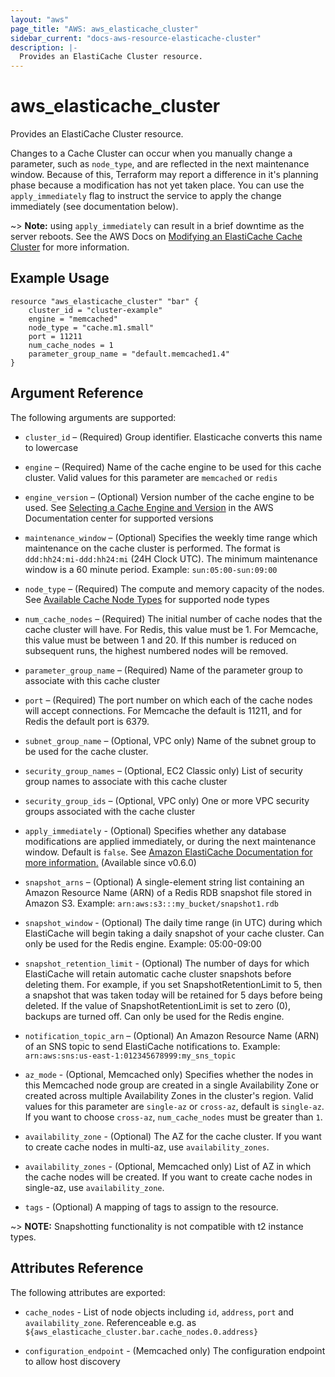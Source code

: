 ```yaml
---
layout: "aws"
page_title: "AWS: aws_elasticache_cluster"
sidebar_current: "docs-aws-resource-elasticache-cluster"
description: |-
  Provides an ElastiCache Cluster resource.
---
```


# aws\_elasticache\_cluster

Provides an ElastiCache Cluster resource.

Changes to a Cache Cluster can occur when you manually change a
parameter, such as `node_type`, and are reflected in the next maintenance
window. Because of this, Terraform may report a difference in it's planning
phase because a modification has not yet taken place. You can use the
`apply_immediately` flag to instruct the service to apply the change immediately 
(see documentation below). 

~> **Note:** using `apply_immediately` can result in a 
brief downtime as the server reboots. See the AWS Docs on 
[Modifying an ElastiCache Cache Cluster][2] for more information.

## Example Usage

```
resource "aws_elasticache_cluster" "bar" {
    cluster_id = "cluster-example"
    engine = "memcached"
    node_type = "cache.m1.small"
    port = 11211
    num_cache_nodes = 1
    parameter_group_name = "default.memcached1.4"
}
```

## Argument Reference

The following arguments are supported:

* `cluster_id` – (Required) Group identifier. Elasticache converts
  this name to lowercase

* `engine` – (Required) Name of the cache engine to be used for this cache cluster.
 Valid values for this parameter are `memcached` or `redis`

* `engine_version` – (Optional) Version number of the cache engine to be used.
See [Selecting a Cache Engine and Version](http://docs.aws.amazon.com/AmazonElastiCache/latest/UserGuide/SelectEngine.html)
in the AWS Documentation center for supported versions

* `maintenance_window` – (Optional) Specifies the weekly time range which maintenance 
on the cache cluster is performed. The format is `ddd:hh24:mi-ddd:hh24:mi` (24H Clock UTC). 
The minimum maintenance window is a 60 minute period. Example: `sun:05:00-sun:09:00`

* `node_type` – (Required) The compute and memory capacity of the nodes. See
[Available Cache Node Types](http://aws.amazon.com/elasticache/details#Available_Cache_Node_Types) for
supported node types

* `num_cache_nodes` – (Required) The initial number of cache nodes that the
cache cluster will have. For Redis, this value must be 1. For Memcache, this
value must be between 1 and 20. If this number is reduced on subsequent runs,
the highest numbered nodes will be removed.

* `parameter_group_name` – (Required) Name of the parameter group to associate
with this cache cluster

* `port` – (Required) The port number on which each of the cache nodes will
accept connections. For Memcache the default is 11211, and for Redis the default port is 6379.

* `subnet_group_name` – (Optional, VPC only) Name of the subnet group to be used
for the cache cluster.

* `security_group_names` – (Optional, EC2 Classic only) List of security group
names to associate with this cache cluster

* `security_group_ids` – (Optional, VPC only) One or more VPC security groups associated
 with the cache cluster

* `apply_immediately` - (Optional) Specifies whether any database modifications
     are applied immediately, or during the next maintenance window. Default is
     `false`. See [Amazon ElastiCache Documentation for more information.][1]
     (Available since v0.6.0)

* `snapshot_arns` – (Optional) A single-element string list containing an 
Amazon Resource Name (ARN) of a Redis RDB snapshot file stored in Amazon S3. 
Example: `arn:aws:s3:::my_bucket/snapshot1.rdb`

* `snapshot_window` - (Optional) The daily time range (in UTC) during which ElastiCache will 
begin taking a daily snapshot of your cache cluster. Can only be used for the Redis engine. Example: 05:00-09:00

* `snapshot_retention_limit` - (Optional) The number of days for which ElastiCache will 
retain automatic cache cluster snapshots before deleting them. For example, if you set 
SnapshotRetentionLimit to 5, then a snapshot that was taken today will be retained for 5 days 
before being deleted. If the value of SnapshotRetentionLimit is set to zero (0), backups are turned off. 
Can only be used for the Redis engine.

* `notification_topic_arn` – (Optional) An Amazon Resource Name (ARN) of an 
SNS topic to send ElastiCache notifications to. Example: 
`arn:aws:sns:us-east-1:012345678999:my_sns_topic`

* `az_mode` - (Optional, Memcached only) Specifies whether the nodes in this Memcached node group are created in a single Availability Zone or created across multiple Availability Zones in the cluster's region. Valid values for this parameter are `single-az` or `cross-az`, default is `single-az`. If you want to choose `cross-az`, `num_cache_nodes` must be greater than `1`.

* `availability_zone` - (Optional) The AZ for the cache cluster. If you want to create cache nodes in multi-az, use `availability_zones`.

* `availability_zones` - (Optional, Memcached only) List of AZ in which the cache nodes will be created. If you want to create cache nodes in single-az, use `availability_zone`.

* `tags` - (Optional) A mapping of tags to assign to the resource.

~> **NOTE:** Snapshotting functionality is not compatible with t2 instance types.

## Attributes Reference

The following attributes are exported:

* `cache_nodes` - List of node objects including `id`, `address`, `port` and `availability_zone`.
   Referenceable e.g. as `${aws_elasticache_cluster.bar.cache_nodes.0.address}`
   
* `configuration_endpoint` - (Memcached only) The configuration endpoint to allow host discovery

[1]: http://docs.aws.amazon.com/AmazonElastiCache/latest/APIReference/API_ModifyCacheCluster.html
[2]: http://docs.aws.amazon.com/fr_fr/AmazonElastiCache/latest/UserGuide/Clusters.Modify.html
